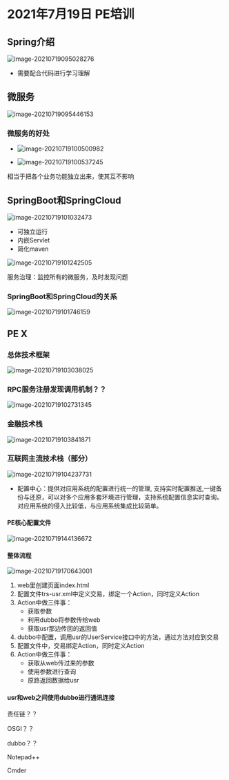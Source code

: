 # 2021年7月19日 PE培训

## Spring介绍

![image-20210719095028276](https://note-image-1303976927.cos.ap-shanghai.myqcloud.com/image-20210719095028276.png)

* 需要配合代码进行学习理解

## 微服务

![image-20210719095446153](https://note-image-1303976927.cos.ap-shanghai.myqcloud.com/image-20210719095446153.png)

### 微服务的好处

* ![image-20210719100500982](https://note-image-1303976927.cos.ap-shanghai.myqcloud.com/image-20210719100500982.png)

* ![image-20210719100537245](https://note-image-1303976927.cos.ap-shanghai.myqcloud.com/image-20210719100537245.png)

相当于把各个业务功能独立出来，使其互不影响

## SpringBoot和SpringCloud

![image-20210719101032473](https://note-image-1303976927.cos.ap-shanghai.myqcloud.com/image-20210719101032473.png)

* 可独立运行
* 内嵌Servlet
* 简化maven



![image-20210719101242505](https://note-image-1303976927.cos.ap-shanghai.myqcloud.com/image-20210719101242505.png)

服务治理：监控所有的微服务，及时发现问题



### SpringBoot和SpringCloud的关系

![image-20210719101746159](https://note-image-1303976927.cos.ap-shanghai.myqcloud.com/image-20210719101746159.png)



## PE X

### 总体技术框架

![image-20210719103038025](https://note-image-1303976927.cos.ap-shanghai.myqcloud.com/image-20210719103038025.png)

### RPC服务注册发现调用机制？？

![image-20210719102731345](https://note-image-1303976927.cos.ap-shanghai.myqcloud.com/image-20210719102731345.png)

### 金融技术栈

![image-20210719103841871](https://note-image-1303976927.cos.ap-shanghai.myqcloud.com/image-20210719103841871.png)

### 互联网主流技术栈（部分）

![image-20210719104237731](https://note-image-1303976927.cos.ap-shanghai.myqcloud.com/image-20210719104237731.png)

- 配置中心：提供对应用系统的配置进行统一的管理, 支持实时配置推送,一键备份与还原，可以对多个应用多套环境进行管理，支持系统配置信息实时查询。对应用系统的侵入比较低，与应用系统集成比较简单。



#### PE核心配置文件

![image-20210719144136672](https://note-image-1303976927.cos.ap-shanghai.myqcloud.com/image-20210719144136672.png)



#### 整体流程

![image-20210719170643001](https://note-image-1303976927.cos.ap-shanghai.myqcloud.com/image-20210719170643001.png)

1. web里创建页面index.html
2. 配置文件trs-usr.xml中定义交易，绑定一个Action，同时定义Action
3. Action中做三件事：
   * 获取参数
   * 利用dubbo将参数传给web
   * 获取usr那边传回的返回值
4. dubbo中配置，调用usr的UserService接口中的方法，通过方法对应到交易
5. 配置文件中，交易绑定Action，同时定义Action
6. Action中做三件事：
   * 获取从web传过来的参数
   * 使用参数进行查询
   * 原路返回数据给usr



#### usr和web之间使用dubbo进行通讯连接



责任链？？

OSGI？？

dubbo？？

Notepad++

Cmder

